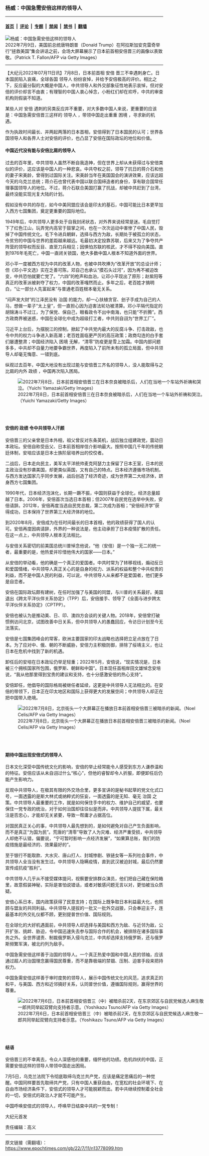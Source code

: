 ### 杨威：中国急需安倍这样的领导人

---

#### [首页](../../../..?n13778099) &nbsp;|&nbsp; [评论](../../../../../epoch-comment?n13778099) &nbsp;|&nbsp; [专题](../../../../../epoch-special?n13778099) &nbsp;|&nbsp; [禁闻](../../../../../epoch-news?n13778099) &nbsp;|&nbsp; [禁书](../../../../../books?n13778099) &nbsp;|&nbsp; [翻墙](https://github.com/gfw-breaker/nogfw/blob/master/README.md?n13778099)


<div><img alt="杨威：中国急需安倍这样的领导人" class="attachment-djy_600_400 size-djy_600_400 wp-post-image" src="https://i.epochtimes.com/assets/uploads/2022/07/id13778103-GettyImages-1241813043-600x400.jpg"/>
<div class="caption">
 2022年7月9日，美国前总统唐特朗普（Donald Trump）在阿拉斯加安克雷奇举行“拯救美国”集会讲话之前，会场大屏幕展示了日本前首相安倍晋三的画像以表致敬。（Patrick T. Fallon/AFP via Getty Images）
</div></div><hr/><div class="post_content" id="artbody" itemprop="articleBody">
 <!-- article content begin -->
 <p>
  【大纪元2022年07月11日讯】7月8日，日本前首相
  <ok href="https://www.epochtimes.com/gb/tag/%E5%AE%89%E5%80%8D.html">
   安倍
  </ok>
  晋三不幸遇刺身亡。日本国民陷入哀痛，全球各国
  <ok href="https://www.epochtimes.com/gb/tag/%E9%A2%86%E5%AF%BC%E4%BA%BA.html">
   领导人
  </ok>
  纷纷哀悼，并给予安倍极高的评价。相比之下，反应最分裂的大概是中国人，中共领导人和外交部象征性地表示哀悼，但对安倍的评价却言不由衷；有理智的中国人衷心悼念，小粉红们却在欢呼，中共的审查机构则假装不知道。
 </p>
 <p>
  某些人对
  <ok href="https://www.epochtimes.com/gb/tag/%E5%AE%89%E5%80%8D.html">
   安倍
  </ok>
  遇刺的另类反应并不重要，对大多数中国人来说，更重要的应该是：中国急需安倍晋三这样的
  <ok href="https://www.epochtimes.com/gb/tag/%E9%A2%86%E5%AF%BC%E4%BA%BA.html">
   领导人
  </ok>
  ，带领中国走出重重
  <ok href="https://www.epochtimes.com/gb/tag/%E5%9B%B0%E5%A2%83.html">
   困境
  </ok>
  ，寻求新的机遇。
 </p>
 <p>
  作为执政时间最长、并两起两落的日本首相，安倍得到了日本国民的认可；世界各国领导人和各界人士对安倍的评价，也凸显了安倍在国际政坛的地位和价值。
 </p>
 <h4>
  <strong>
   中国近代没有能与安倍比肩的领导人
  </strong>
 </h4>
 <p>
  过去的百年里，中共领导人虽然不断自我造神，但在世界上却从未获得过与安倍类似的评价，这应该是中国人的一种悲哀。中共夺权之前，领导了抗日的蒋介石和他的妻子宋美龄，曾得到过国际关注。宋美龄当年在美国国会的演讲效果，应该远超今天的乌克兰总统；蒋介石也曾代表中国以联合国缔造者的身份，享有联合国常任理事国领导人的地位。不过，蒋介石联合美国打赢了抗战，却被中共赶到了台湾，最终没能实现光复大陆的计划。
 </p>
 <p>
  假如没有中共的存在，如今中美同盟应该会是印太的基石，中国可能比日本更早加入西方七国集团，奠定更重要的国际地位。
 </p>
 <p>
  1949年后，中共领导人更多处于自我封闭状态，对外界来说经常是迷。毛自觉打下了红色江山，玩弄党内高官于鼓掌之间，也在一次次运动中害惨了中国人民，毁掉了中国传统文化。毛下令进兵朝鲜，选择与西方为敌，长期处于被孤立的状态，令贫穷的中国与世界的差距越来越远。毛最初决定投靠苏联，后来又为了争夺共产阵营的领导权而反目、直至刀兵相见；因惧怕苏联的核武，才不得不投向美国。直到1976年毛死亡，中国一直闭关锁国，绝大多数中国人根本不知道外面的世界。
 </p>
 <p>
  邓小平一度被西方视为中共的改革人物，也被中共吹捧为“改革开放”的总设计师；但《邓小平文选》实在乏善可陈，邓自己也承认“摸石头过河”，因为再不被迫改变，中共恐怕就要亡党了。“六四”的枪声和血泊，让邓小平现出了原形；赵紫阳等真正的改革派被剥夺了权力，中国的改革嘎然而止。多年之后，老百姓才搞明白，“让一部分人先富起来”与普通老百姓根本毫无关系。
 </p>
 <p>
  “闷声发大财”的江泽民没有
  <ok href="https://www.epochtimes.com/gb/tag/%E6%B2%BB%E5%9B%BD.html">
   治国
  </ok>
  的能力，却一心扶植贪官、刽子手成为自己的人马，想做一辈子“太上皇”，但一直担心因为迫害法轮功被清算。邓小平隔代指定的胡锦涛斗不过江，为了保党、保自己，眼看政令不出中南海，也只能“不折腾”。西方政商界被迷惑，中国在全球化中成为超级打工者，中共则自诩为“世界工厂”。
 </p>
 <p>
  习近平上台后，为摆脱江的控制，掀起了中共党内最大的反腐斗争、打击政敌，也令中共的权力斗争进入新高潮；老百姓面临更严厉的高压政策；政商勾连的白手套们屡遭整肃；中国经济陷入
  <ok href="https://www.epochtimes.com/gb/tag/%E5%9B%B0%E5%A2%83.html">
   困境
  </ok>
  无解，“清零”防疫更是雪上加霜。中国内部问题多多，中共却不自量力地要争霸世界，再度陷入了前所未有的孤立局面，但中共领导人却毫无悔意、一错到底。
 </p>
 <p>
  纵观过去百年，中国大地没有出现过能与安倍晋三齐名的领导人，没人能取得与之比肩的内外
  <ok href="https://www.epochtimes.com/gb/tag/%E6%94%BF%E7%BB%A9.html">
   政绩
  </ok>
  ，中国再次陷入困局。
 </p>
 <figure aria-describedby="caption-attachment-13778105" class="wp-caption aligncenter" id="attachment_13778105" style="width: 600px">
  <ok href="https://i.epochtimes.com/assets/uploads/2022/07/id13778105-GettyImages-1407530694.jpg" target="_blank">
   <img alt="2022年7月8日，日本前首相安倍晋三在日本奈良被暗杀后，人们在当地一个车站外祈祷和哭泣。（Yuichi Yamazaki/Getty Images）" class="size-large wp-image-13778105" src="https://i.epochtimes.com/assets/uploads/2022/07/id13778105-GettyImages-1407530694-600x400.jpg"/>
  </ok>
  <br/><figcaption class="wp-caption-text" id="caption-attachment-13778105">
   2022年7月8日，日本前首相安倍晋三在日本奈良被暗杀后，人们在当地一个车站外祈祷和哭泣。（Yuichi Yamazaki/Getty Images）
  </figcaption><br/>
 </figure><br/>
 <h4>
  <strong>
   安倍的
   <ok href="https://www.epochtimes.com/gb/tag/%E6%94%BF%E7%BB%A9.html">
    政绩
   </ok>
   令中共领导人汗颜
  </strong>
 </h4>
 <p>
  安倍晋三的父亲曾是日本外相，祖父曾反对东条英机，战后独立组建政党，震动日本政坛。安倍自称受岳父、日本前首相岸信介影响最大。按照中国几千年的传统朝廷体制，安培应该是日本士族阶层培养出的佼佼者。
 </p>
 <p>
  二战后，日本走向民主，美军太平洋统帅麦克阿瑟力主保留了日本王室，日本的民主政治没有抄袭美国，却更类似英国，又有自己的特点。日本经济遵循市场机制，与西方发达国家几乎同步发展，战后创造了经济奇迹，成为世界第二大经济体，跻身西方七国集团。
 </p>
 <p>
  1990年代，日本经济泡沫化，长期一蹶不振，中国则获益于全球化，经济总量超越了日本。2006年，安倍首次当选日本首相；但2007年自民党在选举中失败，安倍请辞。2012年，安倍再度当选自民党总裁，第二次成为首相；“安倍经济学”获得成功，日本保持了世界第三大经济体的地位。
 </p>
 <p>
  到2020年8月，安倍成为在任时间最长的日本首相，他的政绩获得了国人的认可。安倍再度因病请辞，外界的一种说法是，他主动承担了日本疫情扩散的责任。在这一点上，中共领导人根本无法相比。
 </p>
 <p>
  与安倍关系密切的前美国总统川普悼念他说，“他（安倍）是一个独一无二的统一者，最重要的是，他热爱并珍惜他伟大的国家——日本。”
 </p>
 <p>
  从安倍的举动看，他的确是一个真正的爱国者。中共时常为了转移视线，煽动反日和爱国情绪，中共领导人真正关心的是自身的权力、派系的权益和整个中共权贵的利益，而不是中国人民的利益，可以说，中共领导人从来都不是爱国者，他们更多是自恋者。
 </p>
 <p>
  安倍在国际政坛颇有建树，在任时加强了与美国的同盟，与川普的关系最好。美国退出《跨太平洋伙伴关系协定》（TPP）后，安倍接手、领导了《全面与进步跨太平洋伙伴关系协定》（CPTPP）。
 </p>
 <p>
  安倍也被认为是推动美、日、印、澳四方会谈的关键人物。2018年，安倍曾打破惯例访问北京，试图改善中日关系，但中共领导人的愚蠢回应，令访日计划至今无法落实。
 </p>
 <p>
  安倍是七国集团峰会的常客，欧洲主要国家的印太战略也选择把立足点放在了日本。为了应对中、俄、朝的不断威胁，安倍力主积极防御，排除了绥靖主义，也让日本在危机中找到了新的机遇。
 </p>
 <p>
  卸任后的安培在日本政坛仍举足轻重；2022年5月，安倍说，“现实情况是，日本被三个拥核国家所包围，俄罗斯、朝鲜和中国”。日本现任首相岸田文雄悼念安培说，“我从他那里得到宝贵的建议和支持，也十分感激安倍的热心支持”。
 </p>
 <p>
  安倍卸任，他倡导的国际格局被继任者延续，这更是中共领导人无法相比的。在安倍的带领下，日本正在印太地区和国际上获得更大的发展空间；中共领导人却正在把中国带入绝境。
 </p>
 <figure aria-describedby="caption-attachment-13778106" class="wp-caption alignnone" id="attachment_13778106" style="width: 600px">
  <ok href="https://i.epochtimes.com/assets/uploads/2022/07/id13778106-GettyImages-1241774461.jpg" target="_blank">
   <img alt="2022年7月8日，北京街头一个大屏幕正在播放日本前首相安倍晋三被暗杀的新闻。（Noel Celis/AFP via Getty Images）" class="size-large wp-image-13778106" src="https://i.epochtimes.com/assets/uploads/2022/07/id13778106-GettyImages-1241774461-600x399.jpg"/>
  </ok>
  <br/><figcaption class="wp-caption-text" id="caption-attachment-13778106">
   2022年7月8日，北京街头一个大屏幕正在播放日本前首相安倍晋三被暗杀的新闻。（Noel Celis/AFP via Getty Images）
  </figcaption><br/>
 </figure><br/>
 <h4>
  <strong>
   期待中国出现安倍式的领导人
  </strong>
 </h4>
 <p>
  日本文化深受中国传统文化的影响，安倍的举止经常能令人感受到东方人谦恭温和的特征。安倍应该从未自诩过什么“核心”，但他的睿智却令人折服，即便卸任后仍能产生影响力。
 </p>
 <p>
  反观中共领导人，在极其有限的外交场合里，更多宣讲的是秘书起草的党文化式口号，一面透露的是斯大林式或纳粹式的狂妄，一面透露的是无知、毫无
  <ok href="https://www.epochtimes.com/gb/tag/%E6%B2%BB%E5%9B%BD.html">
   治国
  </ok>
  之策。中共领导人最重要的工作，就是如何保住手中的权力、维护自己的威望，也要保住一党专政的统治，对于如何治国却往往似是而非。中共领导人提拔下属，最关注是否忠心，才能却无关紧要，导致一帮庸才占据高位。
 </p>
 <p>
  对国民真正关心的事，中共领导人最先想到的，是如何避免对自己产生负面影响，而不是真正“为国为民”。荒唐的“清零”导致了人为灾难、经济严重受损，中共领导人却绝不认错，偏要说，“宁可暂时影响一点经济发展”，“如果算总账，我们的防疫措施是最经济的、效果最好的”。
 </p>
 <p>
  至于银行不能取款、大水灾、唐山打人、封城惨剧、铁链女等一系列社会事件，中共领导人全当没有发生过。中共领导人隐瞒疫情，直到武汉被迫封城，最后仍然要宣传成抗疫“胜利”。
 </p>
 <p>
  中共领导人几乎从不接受媒体提问，视察要安排群众演员，他们把自己藏在保险箱里，故意假装神秘，实际是害怕说错话，或者对敏感问题无言以对，更怕被当众质疑。
 </p>
 <p>
  安倍心系日本，国内政策获得了民意支持；在国际上既争取日本利益最大化，也照顾与盟友的共同利益。中共领导人提拔的一批又一批外交战狼，只会奉迎主子，连最基本的外交礼仪都不顾，更别提普世价值、国际规则。
 </p>
 <p>
  在全球化的大好机遇面前，中共领导人却选择与美国和西方为敌、与近邻为敌，公开扩张、挑衅、胁迫，令中国迅速失去参与国际合作的机会，被排除在诸多国际事务之外。全世界谴责、制裁俄罗斯入侵乌克兰，中共却选择支持俄罗斯，还与俄罗斯频繁军演，被北约列为敌手。
 </p>
 <p>
  中国急需安倍这样善于治国的领导人。一个真正热爱中国和中国人民的领袖，应该通过超人的治国理念赢得国民尊重，而不是靠极端的禁锢、压制、迫害手段来把持权力。
 </p>
 <p>
  中国急需安倍这样善于审时度势的领导人，展示中国传统文化的风范，追求真正的和平，与美国、西方和近邻搞好关系，认同普世价值，遵循国际规则，赢得世界的尊重。
 </p>
 <figure aria-describedby="caption-attachment-13778108" class="wp-caption aligncenter" id="attachment_13778108" style="width: 600px">
  <ok href="https://i.epochtimes.com/assets/uploads/2022/07/id13778108-GettyImages-1241769108.jpg" target="_blank">
   <img alt="2022年7月6日，日本前首相安倍晋三（中）被暗杀前2天，在东京郊区与自民党候选人麻生敬一郎共同举起双臂向支持者示意。（Yoshikazu Tsuno/AFP via Getty Images）" class="size-large wp-image-13778108" src="https://i.epochtimes.com/assets/uploads/2022/07/id13778108-GettyImages-1241769108-600x430.jpg"/>
  </ok>
  <br/><figcaption class="wp-caption-text" id="caption-attachment-13778108">
   2022年7月6日，日本前首相安倍晋三（中）被暗杀前2天，在东京郊区与自民党候选人麻生敬一郎共同举起双臂向支持者示意。（Yoshikazu Tsuno/AFP via Getty Images）
  </figcaption><br/>
 </figure><br/>
 <h4>
  <strong>
   结语
  </strong>
 </h4>
 <p>
  安倍晋三的不幸离去，令众人深感他的重要，缅怀他的功绩。危机四伏的中国，正需要安倍这样的领导人带领中国走出困局。
 </p>
 <p>
  7月5日，乌克兰法院下令彻底取缔乌克兰共产党，应该是痛定思痛后的一种觉醒。中国同样要首先取缔共产党，只有中国人重获自由，在宽松的社会环境下、在自由市场经济条件下，安倍式的领导人才可能脱颖而出。若中共继续控制着全社会的一切，安倍式的政治人才就不可能产生。
 </p>
 <p>
  中国呼唤安倍式的领导人，呼唤早日结束中共的一党专制！
 </p>
 <p>
  大纪元首发
 </p>
 <p>
  责任编辑：高义
 </p>
 <!-- article content end -->
 <div id="below_article_ad">
 </div>
</div>


---

原文链接（需翻墙）：https://www.epochtimes.com/gb/22/7/11/n13778099.htm